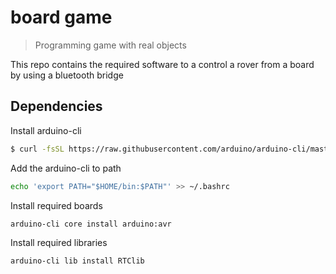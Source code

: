 # board game

> Programming game with real objects

This repo contains the required software to a control a rover from a board by using a bluetooth bridge

## Dependencies

Install arduino-cli

```bash
$ curl -fsSL https://raw.githubusercontent.com/arduino/arduino-cli/master/install.sh | sh
```

Add the arduino-cli to path

```bash
echo 'export PATH="$HOME/bin:$PATH"' >> ~/.bashrc
```

Install required boards

```bash
arduino-cli core install arduino:avr
```

Install required libraries

```bash
arduino-cli lib install RTClib
```
